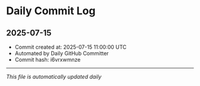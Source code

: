 # Daily Commit Log

## 2025-07-15

- Commit created at: 2025-07-15 11:00:00 UTC
- Automated by Daily GitHub Committer
- Commit hash: i6vrxwmnze

---
*This file is automatically updated daily*